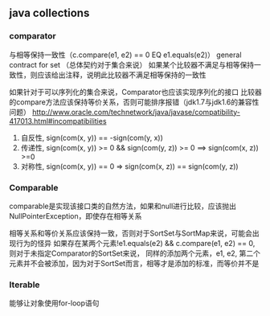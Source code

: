 
## java collections

### comparator
与相等保持一致性（c.compare(e1, e2) == 0 EQ e1.equals(e2)）
general contract for set （总体契约对于集合来说）
如果某个比较器不满足与相等保持一致性，则应该给出注释，说明此比较器不满足相等保持的一致性

如果针对于可以序列化的集合来说，Comparator也应该实现序列化的接口
比较器的compare方法应该保持等价关系，否则可能排序报错（jdk1.7与jdk1.6的兼容性问题）
http://www.oracle.com/technetwork/java/javase/compatibility-417013.html#incompatibilities

1. 自反性, sign(com(x, y)) == -sign(com(y, x))
2. 传递性, sign(com(x, y)) >= 0 && sign(com(y, z)) >= 0 ==> sign(com(x, z)) >=0
3. 对称性, sign(com(x, y)) == 0 => sign(com(x, z)) == sign(com(y, z))

### Comparable
comparable是实现该接口类的自然方法，如果和null进行比较，应该抛出NullPointerException，即使存在相等关系

相等关系和等价关系应该保持一致，否则对于SortSet与SortMap来说，可能会出现行为的怪异
如果存在某两个元素!e1.equals(e2) && c.compare(e1, e2) == 0, 则对于未指定Comparator的SortSet来说，
同样的添加两个元素，e1, e2, 第二个元素并不会被添加，因为对于SortSet而言，相等才是添加的标准，而等价并不是

### Iterable
能够让对象使用for-loop语句

